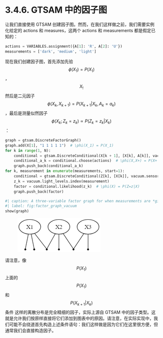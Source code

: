 # 3.4.6. GTSAM 中的因子图

让我们直接使用 GTSAM 创建因子图。然而，在我们这样做之前，我们需要实例化给定的 actions 和 measures，这两个 actions 和 measurements 都是假定已知的：

```python
actions = VARIABLES.assignment({A[1]: 'R', A[2]: 'U'})
measurements = ['dark', 'medium', 'light']
```

现在我们创建因子图，首先添加先验$$\phi(X_1)=P(X_1)$$
，$$X_!$$
然后是二元因子$$\phi(X_k,X_{k+1})=P(X_{k+1}|X_k,A_k=a_k)$$
，最后是测量似然因子$$\phi(X_k;Z_k=z_k)  \propto  P(Z_k =z_k|X_k)$$
：

```python
graph = gtsam.DiscreteFactorGraph()
graph.add(X[1], "1 1 1 1 1")  # \phi(X_1) = P(X_1)
for k in range(1, N):
    conditional = gtsam.DiscreteConditional(X[k + 1], [X[k], A[k]], vacuum.action_spec)
    conditional_a_k = conditional.choose(actions)  # \phi(X,X+) = P(X+|X,A=a)
    graph.push_back(conditional_a_k)
for k, measurement in enumerate(measurements, start=1):
    conditional = gtsam.DiscreteConditional(Z[k], [X[k]], vacuum.sensor_spec)
    z_k = vacuum.light_levels.index(measurement)
    factor = conditional.likelihood(z_k)  # \phi(X) = P(Z=z|X)
    graph.push_back(factor)
```

```python
#| caption: A three-variable factor graph for when measurements are *given*
#| label: fig:factor_graph_vacuum
show(graph)
```

<figure><img src="../../.gitbook/assets/image (1) (1) (1).png" alt=""><figcaption></figcaption></figure>

请注意，像$$P(X_1)$$
上面的$$P(X_1)$$和 $$P(X_{k+1}|X_k)$$条件
这样的离散分布是完全精细的因子，实际上源自 GTSAM 中的因子类型。这就是允许我们按原样直接将它们添加到图表中的原因。请注意，在实际实现中，我们可能不会绕道首先构造上述条件语句：我们这样做是因为它们在这里很方便，但通常我们会直接构造因子。
